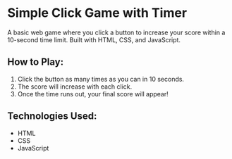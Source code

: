 # Simple Click Game with Timer

A basic web game where you click a button to increase your score within a 10-second time limit. Built with HTML, CSS, and JavaScript.

## How to Play:
1. Click the button as many times as you can in 10 seconds.
2. The score will increase with each click.
3. Once the time runs out, your final score will appear!

## Technologies Used:
- HTML
- CSS
- JavaScript

